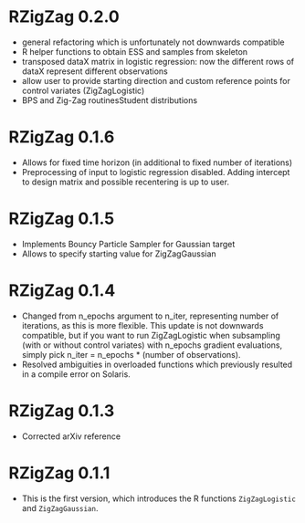 
# RZigZag 0.2.0
* general refactoring which is unfortunately not downwards compatible
* R helper functions to obtain ESS and samples from skeleton
* transposed dataX matrix in logistic regression: now the different rows of dataX represent different observations 
* allow user to provide starting direction and custom reference points for control variates (ZigZagLogistic)
* BPS and Zig-Zag routinesStudent distributions

# RZigZag 0.1.6
* Allows for fixed time horizon (in additional to fixed number of iterations)
* Preprocessing of input to logistic regression disabled. Adding intercept to design matrix and possible recentering is up to user.

# RZigZag 0.1.5
* Implements Bouncy Particle Sampler for Gaussian target
* Allows to specify starting value for ZigZagGaussian

# RZigZag 0.1.4
* Changed from n_epochs argument to n_iter, representing number of iterations, as this is more flexible. This update is not downwards compatible, but if you want to run ZigZagLogistic when subsampling (with or without control variates) with n_epochs gradient evaluations, simply pick n_iter = n_epochs * (number of observations).
* Resolved ambiguities in overloaded functions which previously resulted in a compile error on Solaris.

# RZigZag 0.1.3
* Corrected arXiv reference

# RZigZag 0.1.1
* This is the first version, which introduces the R functions `ZigZagLogistic` and `ZigZagGaussian`.
